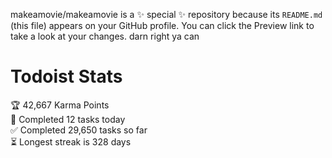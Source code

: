 makeamovie/makeamovie is a ✨ special ✨ repository because its `README.md` (this file) appears on your GitHub profile.
You can click the Preview link to take a look at your changes. darn right ya can

# Todoist Stats

<!-- TODO-IST:START -->
🏆  42,667 Karma Points           
🌸  Completed 12 tasks today           
✅  Completed 29,650 tasks so far           
⏳  Longest streak is 328 days
<!-- TODO-IST:END -->